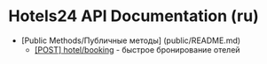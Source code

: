 Hotels24 API Documentation (ru)
========


- [Public Methods/Публичные методы] (public/README.md)
    - [[POST] hotel/booking](public/booking/hotel.md) - быстрое бронирование отелей
